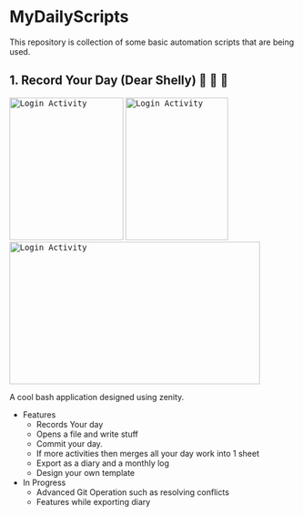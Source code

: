 # MyDailyScripts
This repository is collection of some basic automation scripts that are being used.
## 1. Record Your Day (Dear Shelly) :pencil: :calendar: :notebook:
<p align="left">
<kbd><img src="https://suhaas-livcd.github.io/screenShots/MyDailyScripts(GitAutomator)/GitAutomatorScript.png" width="200" height="250" title="Login Activity"></kbd>
<kbd><img src="https://suhaas-livcd.github.io/screenShots/MyDailyScripts(GitAutomator)/DiaryTemplate3Gimped.png" width="180" height="250" title="Login Activity"></kbd>
<kbd><img src="https://suhaas-livcd.github.io/screenShots/MyDailyScripts(GitAutomator)/DiaryTemplate3Gimped.png" width="440" height="250" title="Login Activity"></kbd>
</p>

A cool bash application designed using zenity.

- Features
  - Records Your day
  - Opens a file and write stuff
  - Commit your day.
  - If more activities then merges all your day work into 1 sheet
  - Export as a diary and a monthly log
  - Design your own template
- In Progress
  - Advanced Git Operation such as resolving conflicts
  - Features while exporting diary
